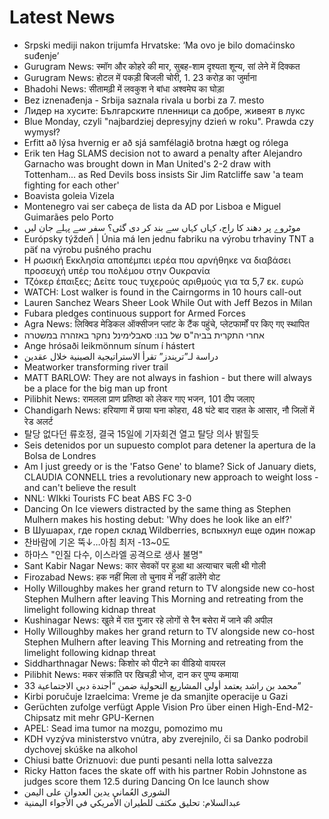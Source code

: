 # Latest News
-  Srpski mediji nakon trijumfa Hrvatske: ‘Ma ovo je bilo domaćinsko suđenje’
-  Gurugram News: स्मॉग और कोहरे की मार, सुबह-शाम दृश्यता शून्य, सां लेने में दिक्कत
-  Gurugram News: होटल में पकड़ी बिजली चोरी, 1. 23 करोड़ का जुर्माना
-  Bhadohi News: सीतामढ़ी में लवकुश ने बांधा अश्वमेघ का घोड़ा
-  Bez iznenađenja - Srbija saznala rivala u borbi za 7. mesto
-  Лидер на хусите: Българските пленници са добре, живеят в лукс
-  Blue Monday, czyli "najbardziej depresyjny dzień w roku". Prawda czy wymysł?
-  Erfitt að lýsa hvernig er að sjá sam­fé­lagið brotna hægt og ró­lega
-  Erik ten Hag SLAMS decision not to award a penalty after Alejandro Garnacho was brought down in Man United's 2-2 draw with Tottenham... as Red Devils boss insists Sir Jim Ratcliffe saw 'a team fighting for each other'
-  Boavista goleia Vizela
-  Montenegro vai ser cabeça de lista da AD por Lisboa e Miguel Guimarães pelo Porto
-  موٹروے پر دھند کا راج، کہاں کہاں سے بند کر دی گئی؟ سفر سے پہلے جان لیں
-  Európsky týždeň | Únia má len jednu fabriku na výrobu trhaviny TNT a päť na výrobu pušného prachu
-  Η ρωσική Εκκλησία αποπέμπει ιερέα που αρνήθηκε να διαβάσει προσευχή υπέρ του πολέμου στην Ουκρανία
-  Τζόκερ έπαιξες; Δείτε τους τυχερούς αριθμούς για τα 5,7 εκ. ευρώ
-  WATCH: Lost walker is found in the Cairngorms in 10 hours call-out
-  Lauren Sanchez Wears Sheer Look While Out with Jeff Bezos in Milan
-  Fubara pledges continuous support for Armed Forces
-  Agra News: लिक्विड मेडिकल ऑक्सीजन प्लांट के टैंक पहुंचे, प्लेटफार्मों पर किए गए स्थापित
-  אחרי התקרית בביה"ס של בנו: סאבלימינל נחקר באזהרה במשטרה
-  Ange hrósaði leik­mönnum sínum í há­stert
-  دراسة لـ”تريندز” تقرأ الاستراتيجية الصينية خلال عقدين
-  Meatworker transforming river trail
-  MATT BARLOW: They are not always in fashion - but there will always be a place for the big man up front
-  Pilibhit News: रामलला प्राण प्रतिष्ठा को लेकर गाए भजन, 101 दीप जलाए
-  Chandigarh News: हरियाणा में छाया घना कोहरा, 48 घंटे बाद राहत के आसार, नौ जिलों में रेड अलर्ट
-  탈당 없다던 류호정, 결국 15일에 기자회견 열고 탈당 의사 밝힐듯
-  Seis detenidos por un supuesto complot para detener la apertura de la Bolsa de Londres
-  Am I just greedy or is the 'Fatso Gene' to blame? Sick of January diets, CLAUDIA CONNELL tries a revolutionary new approach to weight loss - and can't believe the result
-  NNL: WIkki Tourists FC beat ABS FC 3-0
-  Dancing On Ice viewers distracted by the same thing as Stephen Mulhern makes his hosting debut: 'Why does he look like an elf?'
-  В Шушарах, где горел склад Wildberries, вспыхнул еще один пожар
-  찬바람에 기온 뚝↓…아침 최저 -13~0도
-  하마스 "인질 다수, 이스라엘 공격으로 생사 불명"
-  Sant Kabir Nagar News: कार सेवकों पर हुआ था अत्याचार चली थी गोली
-  Firozabad News: हक नहीं मिला तो चुनाव में नहीं डालेंगे वोट
-  Holly Willoughby makes her grand return to TV alongside new co-host Stephen Mulhern after leaving This Morning and retreating from the limelight following kidnap threat
-  Kushinagar News: खुले में रात गुुजार रहे लोगों से रैन बसेरा में जाने की अपील
-  Holly Willoughby makes her grand return to TV alongside new co-host Stephen Mulhern after leaving This Morning and retreating from the limelight following kidnap threat
-  Siddharthnagar News: किशोर को पीटने का वीडियो वायरल
-  Pilibhit News: मकर संक्रांति पर खिचड़ी भोज, दान कर पुण्य कमाया
-  محمد بن راشد يعتمد أولى المشاريع التحولية ضمن “أجندة دبي الاجتماعية 33”
-  Kirbi poručuje Izraelcima: Vreme je da smanjite operacije u Gazi
-  Gerüchten zufolge verfügt Apple Vision Pro über einen High-End-M2-Chipsatz mit mehr GPU-Kernen
-  APEL: Sead ima tumor na mozgu, pomozimo mu
-  KDH vyzýva ministerstvo vnútra, aby zverejnilo, či sa Danko podrobil dychovej skúške na alkohol
-  Chiusi batte Oriznuovi: due punti pesanti nella lotta salvezza
-  Ricky Hatton faces the skate off with his partner Robin Johnstone as judges score them 12.5 during Dancing On Ice launch show
-  الشورى العُماني يدين العدوان على اليمن
-  عبدالسلام: تحليق مكثف للطيران الأمريكي في الأجواء اليمنية
